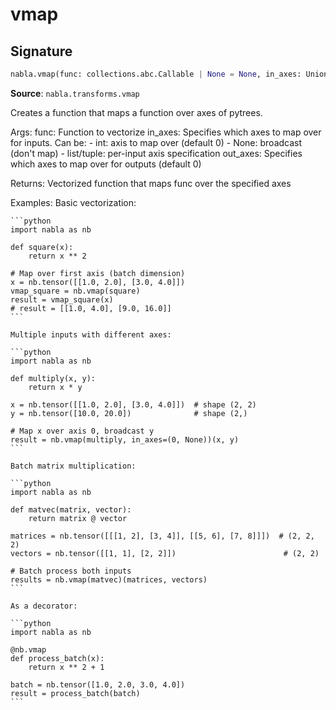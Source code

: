 # vmap

## Signature

```python
nabla.vmap(func: collections.abc.Callable | None = None, in_axes: Union[int, NoneType, list, tuple] = 0, out_axes: Union[int, NoneType, list, tuple] = 0) -> collections.abc.Callable[..., typing.Any]
```

**Source**: `nabla.transforms.vmap`

Creates a function that maps a function over axes of pytrees.

Args:
    func: Function to vectorize
    in_axes: Specifies which axes to map over for inputs. Can be:
        - int: axis to map over (default 0)
        - None: broadcast (don't map)
        - list/tuple: per-input axis specification
    out_axes: Specifies which axes to map over for outputs (default 0)

Returns:
    Vectorized function that maps func over the specified axes

Examples:
    Basic vectorization:

    ```python
    import nabla as nb

    def square(x):
        return x ** 2

    # Map over first axis (batch dimension)
    x = nb.tensor([[1.0, 2.0], [3.0, 4.0]])
    vmap_square = nb.vmap(square)
    result = vmap_square(x)
    # result = [[1.0, 4.0], [9.0, 16.0]]
    ```

    Multiple inputs with different axes:

    ```python
    import nabla as nb

    def multiply(x, y):
        return x * y

    x = nb.tensor([[1.0, 2.0], [3.0, 4.0]])  # shape (2, 2)
    y = nb.tensor([10.0, 20.0])              # shape (2,)
    
    # Map x over axis 0, broadcast y
    result = nb.vmap(multiply, in_axes=(0, None))(x, y)
    ```

    Batch matrix multiplication:

    ```python
    import nabla as nb

    def matvec(matrix, vector):
        return matrix @ vector

    matrices = nb.tensor([[[1, 2], [3, 4]], [[5, 6], [7, 8]]])  # (2, 2, 2)
    vectors = nb.tensor([[1, 1], [2, 2]])                        # (2, 2)
    
    # Batch process both inputs
    results = nb.vmap(matvec)(matrices, vectors)
    ```

    As a decorator:

    ```python
    import nabla as nb

    @nb.vmap
    def process_batch(x):
        return x ** 2 + 1

    batch = nb.tensor([1.0, 2.0, 3.0, 4.0])
    result = process_batch(batch)
    ```


